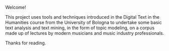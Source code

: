 Welcome! 

This project uses tools and techniques introduced in the Digital Text in the Humanities course from the University of Bologna to undertake some basic text analysis and text mining, in the form of topic modeling, on a corpus made up of lectures by modern musicians and music industry professionals. 

Thanks for reading. 
